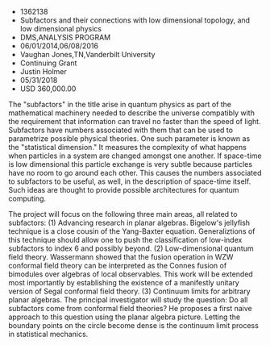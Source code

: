 
* 1362138
* Subfactors and their connections with low dimensional topology, and low dimensional physics
* DMS,ANALYSIS PROGRAM
* 06/01/2014,06/08/2016
* Vaughan Jones,TN,Vanderbilt University
* Continuing Grant
* Justin Holmer
* 05/31/2018
* USD 360,000.00

The "subfactors" in the title arise in quantum physics as part of the
mathematical machinery needed to describe the universe compatibly with the
requirement that information can travel no faster than the speed of light.
Subfactors have numbers associated with them that can be used to parametrize
possible physical theories. One such parameter is known as the "statistical
dimension." It measures the complexity of what happens when particles in a
system are changed amongst one another. If space-time is low dimensional this
particle exchange is very subtle because particles have no room to go around
each other. This causes the numbers associated to subfactors to be useful, as
well, in the description of space-time itself. Such ideas are thought to provide
possible architectures for quantum computing.

The project will focus on the following three main areas, all related to
subfactors: (1) Advancing research in planar algebras. Bigelow's jellyfish
technique is a close cousin of the Yang-Baxter equation. Generaliztions of this
technique should allow one to push the classification of low-index subfactors to
index 6 and possibly beyond. (2) Low-dimensional quantum field theory.
Wassermann showed that the fusion operation in WZW conformal field theory can be
interpreted as the Connes fusion of bimodules over algebras of local
observables. This work will be extended most importantly by establishing the
existence of a manifestly unitary version of Segal conformal field theory. (3)
Continuum limits for arbitrary planar algebras. The principal investigator will
study the question: Do all subfactors come from conformal field theories? He
proposes a first naive approach to this question using the planar algebra
picture. Letting the boundary points on the circle become dense is the continuum
limit process in statistical mechanics.
